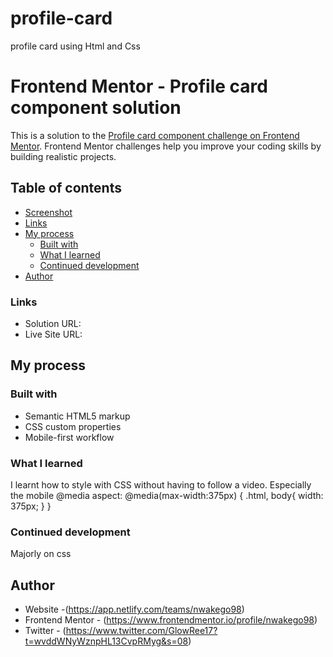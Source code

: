 # profile-card
profile card using Html and Css
# Frontend Mentor - Profile card component solution

This is a solution to the [Profile card component challenge on Frontend Mentor](https://www.frontendmentor.io/challenges/profile-card-component-cfArpWshJ). Frontend Mentor challenges help you improve your coding skills by building realistic projects. 

## Table of contents

  - [Screenshot](#screenshot)
  - [Links](#links)
- [My process](#my-process)
  - [Built with](#built-with)
  - [What I learned](#what-i-learned)
  - [Continued development](#continued-development)
- [Author](#author)


### Links

- Solution URL:
- Live Site URL:

## My process

### Built with

- Semantic HTML5 markup
- CSS custom properties
- Mobile-first workflow

### What I learned
I learnt how to style with CSS without having to follow a video.
Especially the mobile @media aspect:
@media(max-width:375px) {
    .html, body{
        width: 375px;
    }
}

### Continued development
Majorly on css

## Author

- Website -(https://app.netlify.com/teams/nwakego98)
- Frontend Mentor - (https://www.frontendmentor.io/profile/nwakego98)
- Twitter - (https://www.twitter.com/GlowRee17?t=wvddWNyWznpHL13CvpRMyg&s=08)



